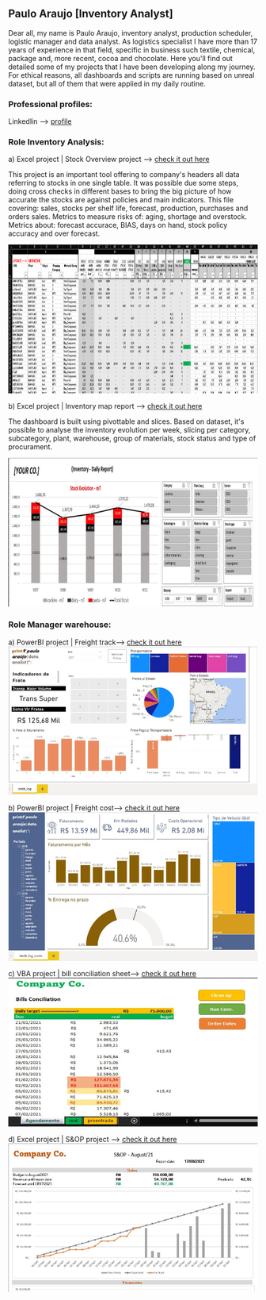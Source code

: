 ## Paulo Araujo [Inventory Analyst]

Dear all, my name is Paulo Araujo, inventory analyst, production scheduler, logistic manager and data analyst. As logistics specialist I have more than 17 years of experience in that field, specific in business such textile, chemical, package and, more recent, cocoa and chocolate.
Here you'll find out detailed some of my projects that I have been developing along my journey. For ethical reasons, all dashboards and scripts are running based on unreal dataset, but all of them that were applied in my daily routine.

### Professional profiles:

<p>LinkedIin --> <a href='https://www.linkedin.com/in/paulo-ara%C3%BAjolog%C3%ADstica/' target="_blank">profile</a></p>

### Role Inventory Analysis:

a) Excel project | Stock Overview project --> <a href="https://docs.google.com/spreadsheets/d/1cl8EQZE5jI7y1GlsR54c0394OFJGSlnE/edit?gid=1629559459#gid=1629559459" download>check it out here</a>

<p>This project is an important tool offering to company's headers all data referring to stocks in one single table. It was possible due some steps, doing cross checks in different bases to bring the big picture of how accurate the stocks are against policies and main indicators. This file covering: sales, stocks per shelf life, forecast, production, purchases and orders sales. Metrics to measure risks of: aging, shortage and overstock. Metrics about: forecast accurace, BIAS, days on hand, stock policy accuracy and over forecast.</p> 
<img src="https://github.com/paulohlaraujo/files/blob/40f1ea9eaff2e03c7d9798768eb12c47da9720af/stockoverviewFIG.png" width="650" height="300" /></a>


b) Excel project | Inventory map report -->
<a href='https://github.com/paulohlaraujo/files/blob/b88572b395bbe937b8156cdf12768004af458620/weekly_report.xlsx' target="_blank">check it out here</a>

<p>The dashboard is built using pivottable and slices. Based on dataset, it's possible to analyse the inventory evolution per week, slicing per category, subcategory, plant, warehouse, group of materials, stock status and type of procurament.</p> 
<img src="https://github.com/paulohlaraujo/files/blob/6d89b9f7c97b24e76665aed0123be6a65be9d51d/dash%20weekly%20report.jpg" width="650" height="300" />

### Role Manager warehouse:

a) PowerBI project | Freight track-->
<a href='https://github.com/paulohlaraujo/files/blob/6cc8adcf03c5f34b86c08f3062bb61dbb9e5b354/freight_data.pbix' target="_blank">check it out here</a>
<img src="https://github.com/paulohlaraujo/files/blob/b3314f3632a513e7219c1397263db581ce1b502d/powerbi_dash.jpg" width="650" height="300" />

b) PowerBI project | Freight cost-->
<a href='https://github.com/paulohlaraujo/files/blob/d1498061e4a62145dfebf018d2889d1597011269/freight_data.pbix' target="_blank">check it out here</a>
<img src="https://github.com/paulohlaraujo/files/blob/b3314f3632a513e7219c1397263db581ce1b502d/powerbi_freight.jpg" width="650" height="300" />

c) VBA project | bill conciliation sheet-->
<a href='https://github.com/paulohlaraujo/files/blob/c88fde61f2d67a4d8b94eda749060159e7c53361/bill_conciliation.xlsm' target="_blank">check it out here</a>
<img src="https://github.com/paulohlaraujo/files/blob/7c78928a60ffca1eff2d3317d3ef6b7338a2e2b2/conciliation.jpg" width="650" height="300" />

d) Excel project | S&OP project -->
<a href='https://github.com/paulohlaraujo/files/blob/2c7a224113595b198dd7183a994fe108151cd6af/S&OP%20model.xlsx' target="_blank">check it out here</a>
<img src="https://github.com/paulohlaraujo/files/blob/8e3935121020fe41b78856ffe124af89018d59f7/sop.jpg" width="650" height="300" />
